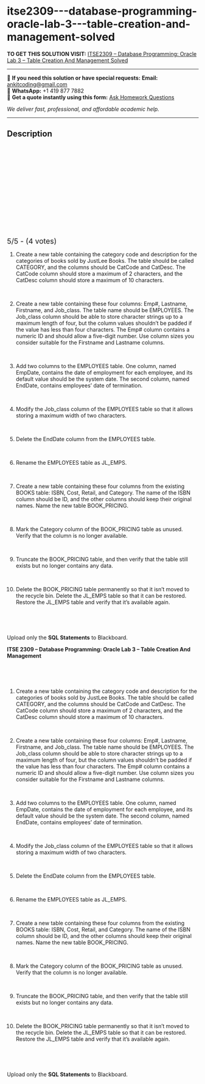 # itse2309---database-programming-oracle-lab-3---table-creation-and-management-solved
**TO GET THIS SOLUTION VISIT:** [ITSE2309 – Database Programming: Oracle Lab 3 – Table Creation And Management Solved](https://www.ankitcodinghub.com/product/itse2309-database-programming-oracle-lab-3-table-creation-and-management-solved/)


---

📩 **If you need this solution or have special requests:** **Email:** ankitcoding@gmail.com  
📱 **WhatsApp:** +1 419 877 7882  
📄 **Get a quote instantly using this form:** [Ask Homework Questions](https://www.ankitcodinghub.com/services/ask-homework-questions/)

*We deliver fast, professional, and affordable academic help.*

---

<h2>Description</h2>



<div class="kk-star-ratings kksr-auto kksr-align-center kksr-valign-top" data-payload="{&quot;align&quot;:&quot;center&quot;,&quot;id&quot;:&quot;53852&quot;,&quot;slug&quot;:&quot;default&quot;,&quot;valign&quot;:&quot;top&quot;,&quot;ignore&quot;:&quot;&quot;,&quot;reference&quot;:&quot;auto&quot;,&quot;class&quot;:&quot;&quot;,&quot;count&quot;:&quot;4&quot;,&quot;legendonly&quot;:&quot;&quot;,&quot;readonly&quot;:&quot;&quot;,&quot;score&quot;:&quot;5&quot;,&quot;starsonly&quot;:&quot;&quot;,&quot;best&quot;:&quot;5&quot;,&quot;gap&quot;:&quot;4&quot;,&quot;greet&quot;:&quot;Rate this product&quot;,&quot;legend&quot;:&quot;5\/5 - (4 votes)&quot;,&quot;size&quot;:&quot;24&quot;,&quot;title&quot;:&quot;ITSE2309 – Database Programming: Oracle Lab 3 – Table Creation And Management Solved&quot;,&quot;width&quot;:&quot;138&quot;,&quot;_legend&quot;:&quot;{score}\/{best} - ({count} {votes})&quot;,&quot;font_factor&quot;:&quot;1.25&quot;}">

<div class="kksr-stars">

<div class="kksr-stars-inactive">
            <div class="kksr-star" data-star="1" style="padding-right: 4px">


<div class="kksr-icon" style="width: 24px; height: 24px;"></div>
        </div>
            <div class="kksr-star" data-star="2" style="padding-right: 4px">


<div class="kksr-icon" style="width: 24px; height: 24px;"></div>
        </div>
            <div class="kksr-star" data-star="3" style="padding-right: 4px">


<div class="kksr-icon" style="width: 24px; height: 24px;"></div>
        </div>
            <div class="kksr-star" data-star="4" style="padding-right: 4px">


<div class="kksr-icon" style="width: 24px; height: 24px;"></div>
        </div>
            <div class="kksr-star" data-star="5" style="padding-right: 4px">


<div class="kksr-icon" style="width: 24px; height: 24px;"></div>
        </div>
    </div>

<div class="kksr-stars-active" style="width: 138px;">
            <div class="kksr-star" style="padding-right: 4px">


<div class="kksr-icon" style="width: 24px; height: 24px;"></div>
        </div>
            <div class="kksr-star" style="padding-right: 4px">


<div class="kksr-icon" style="width: 24px; height: 24px;"></div>
        </div>
            <div class="kksr-star" style="padding-right: 4px">


<div class="kksr-icon" style="width: 24px; height: 24px;"></div>
        </div>
            <div class="kksr-star" style="padding-right: 4px">


<div class="kksr-icon" style="width: 24px; height: 24px;"></div>
        </div>
            <div class="kksr-star" style="padding-right: 4px">


<div class="kksr-icon" style="width: 24px; height: 24px;"></div>
        </div>
    </div>
</div>


<div class="kksr-legend" style="font-size: 19.2px;">
            5/5 - (4 votes)    </div>
    </div>
<ol>
<li>Create a new table containing the category code and description for the categories of books sold by JustLee Books. The table should be called CATEGORY, and the columns should be CatCode and CatDesc. The CatCode column should store a maximum of 2 characters, and the CatDesc column should store a maximum of 10 characters.</li>
</ol>
&nbsp;

<ol start="2">
<li>Create a new table containing these four columns: Emp#, Lastname, Firstname, and Job_class. The table name should be EMPLOYEES. The Job_class column should be able to store character strings up to a maximum length of four, but the column values shouldn’t be padded if the value has less than four characters. The Emp# column contains a numeric ID and should allow a five-digit number. Use column sizes you consider suitable for the Firstname and Lastname columns.</li>
</ol>
&nbsp;

<ol start="3">
<li>Add two columns to the EMPLOYEES table. One column, named EmpDate, contains the date of employment for each employee, and its default value should be the system date. The second column, named EndDate, contains employees’ date of termination.</li>
</ol>
&nbsp;

<ol start="4">
<li>Modify the Job_class column of the EMPLOYEES table so that it allows storing a maximum width of two characters.</li>
</ol>
&nbsp;

<ol start="5">
<li>Delete the EndDate column from the EMPLOYEES table.</li>
</ol>
&nbsp;

<ol start="6">
<li>Rename the EMPLOYEES table as JL_EMPS.</li>
</ol>
&nbsp;

<ol start="7">
<li>Create a new table containing these four columns from the existing BOOKS table: ISBN, Cost, Retail, and Category. The name of the ISBN column should be ID, and the other columns should keep their original names. Name the new table BOOK_PRICING.</li>
</ol>
&nbsp;

<ol start="8">
<li>Mark the Category column of the BOOK_PRICING table as unused. Verify that the column is no longer available.</li>
</ol>
&nbsp;

<ol start="9">
<li>Truncate the BOOK_PRICING table, and then verify that the table still exists but no longer contains any data.</li>
</ol>
&nbsp;

<ol start="10">
<li>Delete the BOOK_PRICING table permanently so that it isn’t moved to the recycle bin. Delete the JL_EMPS table so that it can be restored. Restore the JL_EMPS table and verify that it’s available again.</li>
</ol>
&nbsp;

&nbsp;

Upload only the <strong>SQL Statements</strong> to Blackboard.

<strong>ITSE 2309 – Database Programming: Oracle Lab 3 – Table Creation And Management </strong>

&nbsp;

&nbsp;

<ol>
<li>Create a new table containing the category code and description for the categories of books sold by JustLee Books. The table should be called CATEGORY, and the columns should be CatCode and CatDesc. The CatCode column should store a maximum of 2 characters, and the CatDesc column should store a maximum of 10 characters.</li>
</ol>
&nbsp;

<ol start="2">
<li>Create a new table containing these four columns: Emp#, Lastname, Firstname, and Job_class. The table name should be EMPLOYEES. The Job_class column should be able to store character strings up to a maximum length of four, but the column values shouldn’t be padded if the value has less than four characters. The Emp# column contains a numeric ID and should allow a five-digit number. Use column sizes you consider suitable for the Firstname and Lastname columns.</li>
</ol>
&nbsp;

<ol start="3">
<li>Add two columns to the EMPLOYEES table. One column, named EmpDate, contains the date of employment for each employee, and its default value should be the system date. The second column, named EndDate, contains employees’ date of termination.</li>
</ol>
&nbsp;

<ol start="4">
<li>Modify the Job_class column of the EMPLOYEES table so that it allows storing a maximum width of two characters.</li>
</ol>
&nbsp;

<ol start="5">
<li>Delete the EndDate column from the EMPLOYEES table.</li>
</ol>
&nbsp;

<ol start="6">
<li>Rename the EMPLOYEES table as JL_EMPS.</li>
</ol>
&nbsp;

<ol start="7">
<li>Create a new table containing these four columns from the existing BOOKS table: ISBN, Cost, Retail, and Category. The name of the ISBN column should be ID, and the other columns should keep their original names. Name the new table BOOK_PRICING.</li>
</ol>
&nbsp;

<ol start="8">
<li>Mark the Category column of the BOOK_PRICING table as unused. Verify that the column is no longer available.</li>
</ol>
&nbsp;

<ol start="9">
<li>Truncate the BOOK_PRICING table, and then verify that the table still exists but no longer contains any data.</li>
</ol>
&nbsp;

<ol start="10">
<li>Delete the BOOK_PRICING table permanently so that it isn’t moved to the recycle bin. Delete the JL_EMPS table so that it can be restored. Restore the JL_EMPS table and verify that it’s available again.</li>
</ol>
&nbsp;

&nbsp;

Upload only the <strong>SQL Statements</strong> to Blackboard.

&nbsp;
